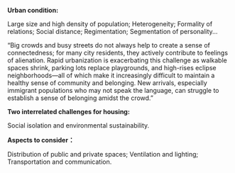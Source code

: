 **Urban condition:**

Large size and high density of population; Heterogeneity; Formality of relations; Social distance; Regimentation; Segmentation of personality…

“Big crowds and busy streets do not always help to create a sense of connectedness; for many city residents, they actively contribute to feelings of alienation. Rapid urbanization is exacerbating this challenge as walkable spaces shrink, parking lots replace playgrounds, and high-rises eclipse neighborhoods—all of which make it increasingly difficult to maintain a healthy sense of community and belonging. New arrivals, especially immigrant populations who may not speak the language, can struggle to establish a sense of belonging amidst the crowd.”

**Two interrelated challenges for housing:**

Social isolation and environmental sustainability.

**Aspects to consider：**

Distribution of public and private spaces;
Ventilation and lighting;
Transportation and communication.


